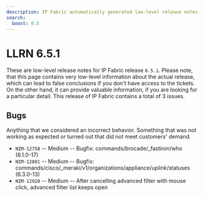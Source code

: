 ```yaml
---
description: IP Fabric automatically generated low-level release notes for version 6.5.1.
search:
  boost: 0.5
---
```


# LLRN 6.5.1

These are low-level release notes for IP Fabric release `6.5.1`. Please note, that this page contains very low-level information about the actual release, which can lead to false conclusions if you don't have access to the tickets. On the other hand, it can provide valuable information, if you are looking for a particular detail. This release of IP Fabric contains a total of 3 issues.

## Bugs

Anything that we considered an incorrect behavior. Something that was not working as expected or turned out that did not meet customers' demand.

- `NIM-12758` -- Medium -- Bugfix: commands/brocade/_fastiron/who (6.1.0-17)
- `NIM-12801` -- Medium -- Bugfix: commands/cisco/_meraki/v1/organizations/appliance/uplink/statuses (6.3.0-13)
- `NIM-12920` -- Medium -- After cancelling advanced filter with mouse click, advanced filter list keeps open
